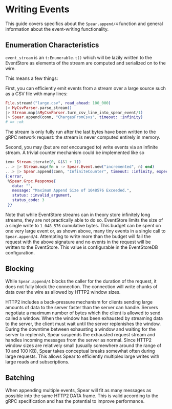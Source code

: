 # Writing Events

This guide covers specifics about the `Spear.append/4` function and general
information about the event-writing functionality.

## Enumeration Characteristics

`event_stream` is an `t:Enumerable.t()` which will be lazily written to the
EventStore as elements of the stream are computed and serialized on to the
wire.

This means a few things:

First, you can efficiently emit events from a stream over a large source
such as a CSV file with many lines:

```elixir
File.stream!("large.csv", read_ahead: 100_000)
|> MyCsvParser.parse_stream()
|> Stream.map(&MyCsvParser.turn_csv_line_into_spear_event/1)
|> Spear.append(conn, "ChargesFromCsvs", timeout: :infinity)
# => :ok
```

The stream is only fully run after the last bytes have been written to
the gRPC network request: the stream is never computed entirely in memory.

Second, you may (but are _not_ encouraged to) write events via an infinite
stream. A trivial counter mechanism could be implemented like so

```elixir
iex> Stream.iterate(0, &(&1 + 1))
...> |> Stream.map(fn n -> Spear.Event.new("incremented", n) end)
...> |> Spear.append(conn, "InfiniteCounter", timeout: :infinity, expect: :empty)
{:error,
 %Spear.Grpc.Response{
   data: "",
   message: "Maximum Append Size of 1048576 Exceeded.",
   status: :invalid_argument,
   status_code: 3
 }}
```

Note that while EventStore streams can in theory store infinitely long
streams, they are not practically able to do so. EventStore limits the size
of a single write to `1_048_576` cumulative bytes. This budget can be spent
on one very large event or, as shown above, many tiny events in a single
call to `Spear.append/4`. Attempting to write more than the budget will fail
the request with the above signature and no events in the request will be
written to the EventStore. This value is configurable in the EventStoreDB
configuration.

## Blocking

While `Spear.append/4` blocks the caller for the duration of the request,
it does not fully block the connection. The connection will write chunks of
data over the wire as allowed by HTTP2 window sizes.

HTTP2 includes a back-pressure mechanism for clients sending large amounts
of data to the server faster than the server can handle. Servers negotiate
a maximum number of bytes which the client is allowed to send called a window.
When the window has been exhausted by streaming data to the server, the client
must wait until the server replenishes the window. During the downtime between
exhausting a window and waiting for the server to replenish, Spear suspends
the exhausted request stream and handles incoming messages from the server
as normal. Since HTTP2 window sizes are relatively small (usually somewhere
around the range of 10 and 100 KB), Spear takes conceptual breaks somewhat
often during large requests. This allows Spear to efficiently multiplex large
writes with large reads and subscriptions.

## Batching

When appending multiple events, Spear will fit as many messages as possible
into the same HTTP2 DATA frame. This is valid according to the gRPC
specification and has the potential to improve performance.
